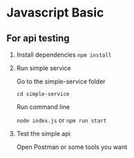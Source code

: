 # Javascript Basic
## For api testing
1. Install dependencies
```npm install```
2. Run simple service

    Go to the simple-service folder

    ```cd simple-service```

    Run command line

    ```node index.js``` or ```npm run start```
3. Test the simple api 

    Open Postman or some tools you want